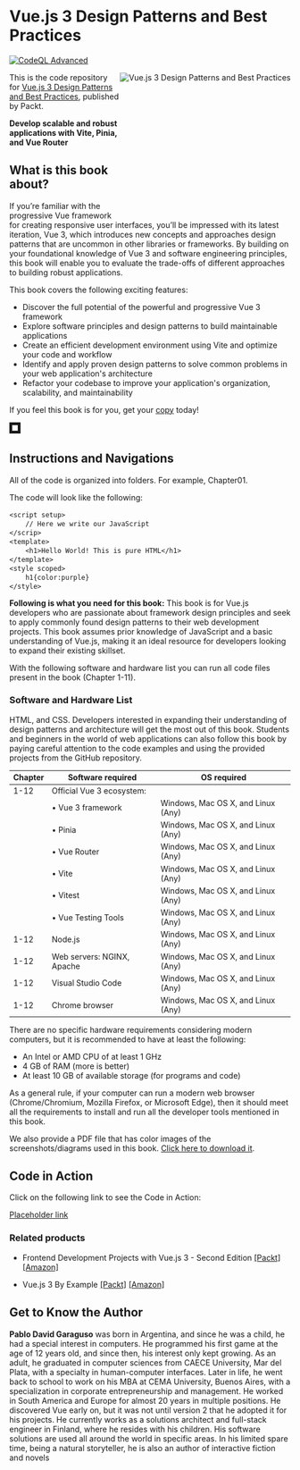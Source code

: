 # Vue.js 3 Design Patterns and Best Practices

[![CodeQL Advanced](https://github.com/ibiscum/Vue.js-3-Design-Patterns-and-Best-Practices/actions/workflows/codeql.yml/badge.svg)](https://github.com/ibiscum/Vue.js-3-Design-Patterns-and-Best-Practices/actions/workflows/codeql.yml)

<a href="https://www.packtpub.com/product/vuejs-3-design-patterns-and-best-practices/9781803238074"><img src="https://content.packt.com/B18602/cover_image_small.jpg" alt="Vue.js 3 Design Patterns and Best Practices" height="256px" align="right"></a>

This is the code repository for [Vue.js 3 Design Patterns and Best Practices](https://www.packtpub.com/product/vuejs-3-design-patterns-and-best-practices/9781803238074), published by Packt.

**Develop scalable and robust applications with Vite, Pinia, and Vue Router**

## What is this book about?
If you’re familiar with the progressive Vue framework for creating responsive user interfaces, you’ll be impressed with its latest iteration, Vue 3, which introduces new concepts and approaches design patterns that are uncommon in other libraries or frameworks. By building on your foundational knowledge of Vue 3 and software engineering principles, this book will enable you to evaluate the trade-offs of different approaches to building robust applications.

This book covers the following exciting features: 
* Discover the full potential of the powerful and progressive Vue 3 framework
* Explore software principles and design patterns to build maintainable applications
* Create an efficient development environment using Vite and optimize your code and workflow
* Identify and apply proven design patterns to solve common problems in your web application's architecture
* Refactor your codebase to improve your application's organization, scalability, and maintainability

If you feel this book is for you, get your [copy](https://www.amazon.com/dp/1803238070) today!

<a href="https://www.packtpub.com/?utm_source=github&utm_medium=banner&utm_campaign=GitHubBanner"><img src="https://raw.githubusercontent.com/PacktPublishing/GitHub/master/GitHub.png" 
alt="https://www.packtpub.com/" border="5" /></a>


## Instructions and Navigations
All of the code is organized into folders. For example, Chapter01.

The code will look like the following:
```
<script setup>
    // Here we write our JavaScript
</scrip>
<template>
    <h1>Hello World! This is pure HTML</h1>
</template>
<style scoped>
    h1{color:purple}
</style>
```

**Following is what you need for this book:**
This book is for Vue.js developers who are passionate about framework design principles and seek to apply commonly found design patterns to their web development projects. This book assumes prior knowledge of JavaScript and a basic understanding of Vue.js, making it an ideal resource for developers looking to expand their existing skillset.

With the following software and hardware list you can run all code files present in the book (Chapter 1-11).

### Software and Hardware List

HTML, and CSS. Developers interested in expanding their understanding of design patterns and
architecture will get the most out of this book. Students and beginners in the world of web applications
can also follow this book by paying careful attention to the code examples and using the provided
projects from the GitHub repository.


| Chapter  | Software required                   | OS required                        |
| -------- | ------------------------------------| -----------------------------------|
| 1-12        | Official Vue 3 ecosystem:
|             | • Vue 3 framework|Windows, Mac OS X, and Linux (Any)
|             | • Pinia|Windows, Mac OS X, and Linux (Any)
|             | • Vue Router|Windows, Mac OS X, and Linux (Any)
|             | • Vite|Windows, Mac OS X, and Linux (Any)
|             | • Vitest|Windows, Mac OS X, and Linux (Any)
|             | • Vue Testing Tools  |    Windows, Mac OS X, and Linux (Any) |
| 1-12        | Node.js           | Windows, Mac OS X, and Linux (Any) |
| 1-12        | Web servers: NGINX, Apache            | Windows, Mac OS X, and Linux (Any) |
| 1-12        | Visual Studio Code          | Windows, Mac OS X, and Linux (Any) |
| 1-12        | Chrome browser            | Windows, Mac OS X, and Linux (Any) |


There are no specific hardware requirements considering modern computers, but it is recommended
to have at least the following:
* An Intel or AMD CPU of at least 1 GHz
* 4 GB of RAM (more is better)
* At least 10 GB of available storage (for programs and code)


As a general rule, if your computer can run a modern web browser (Chrome/Chromium, Mozilla
Firefox, or Microsoft Edge), then it should meet all the requirements to install and run all the developer
tools mentioned in this book.

We also provide a PDF file that has color images of the screenshots/diagrams used in this book. [Click here to download it](https://packt.link/oronG).

## Code in Action

Click on the following link to see the Code in Action:

[Placeholder link](https://packt.link/FtCMS)

### Related products <Other books you may enjoy>
* Frontend Development Projects with Vue.js 3 - Second Edition [[Packt]](https://packt.link/9781803234991) [[Amazon]](https://www.amazon.com/dp/1803234997)

* Vue.js 3 By Example [[Packt]](https://www.packtpub.com/product/vuejs-3-by-example/9781838826345) [[Amazon]](https://www.amazon.com/dp/1838826343)

## Get to Know the Author
**Pablo David Garaguso**
was born in Argentina, and since he was a child, he had a special interest in computers. He programmed his first game at the age of 12 years old, and since then, his interest only kept growing. As an adult, he graduated in computer sciences from CAECE University, Mar del Plata, with a specialty in human-computer interfaces. Later in life, he went back to school to work on his MBA at CEMA University, Buenos Aires, with a specialization in corporate entrepreneurship and management. He worked in South America and Europe for almost 20 years in multiple positions. He discovered Vue early on, but it was not until version 2 that he adopted it for his projects. He currently works as a solutions architect and full-stack engineer in Finland, where he resides with his children. His software solutions are used all around the world in specific areas. In his limited spare time, being a natural storyteller, he is also an author of interactive fiction and novels



